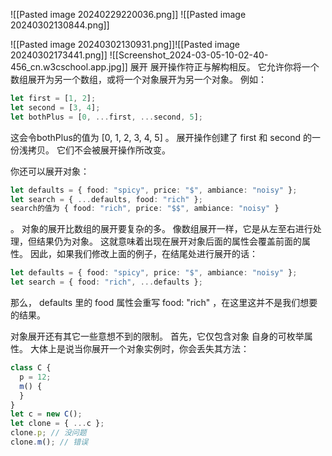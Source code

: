 
![[Pasted image 20240229220036.png]]
![[Pasted image 20240302130844.png]]

![[Pasted image 20240302130931.png]]![[Pasted image 20240302173441.png]]
![[Screenshot_2024-03-05-10-02-40-456_cn.w3cschool.app.jpg]]
展开
展开操作符正与解构相反。 它允许你将一个数组展开为另一个数组，或将一个对象展开为另一个对象。 例如：

```typescript
let first = [1, 2];
let second = [3, 4];
let bothPlus = [0, ...first, ...second, 5];
```
这会令bothPlus的值为 [0, 1, 2, 3, 4, 5] 。 展开操作创建了 first 和 second 的一份浅拷贝。 它们不会被展开操作所改变。

你还可以展开对象：


```typescript
let defaults = { food: "spicy", price: "$", ambiance: "noisy" };
let search = { ...defaults, food: "rich" };
search的值为 { food: "rich", price: "$$", ambiance: "noisy" } 
```
。 对象的展开比数组的展开要复杂的多。 像数组展开一样，它是从左至右进行处理，但结果仍为对象。 这就意味着出现在展开对象后面的属性会覆盖前面的属性。 因此，如果我们修改上面的例子，在结尾处进行展开的话：


```typescript
let defaults = { food: "spicy", price: "$", ambiance: "noisy" };
let search = { food: "rich", ...defaults };
```
那么， defaults 里的 food 属性会重写 food: "rich" ，在这里这并不是我们想要的结果。

对象展开还有其它一些意想不到的限制。 首先，它仅包含对象 自身的可枚举属性。 大体上是说当你展开一个对象实例时，你会丢失其方法：

```typescript
class C {
  p = 12;
  m() {
  }
}
let c = new C();
let clone = { ...c };
clone.p; // 没问题
clone.m(); // 错误
```

